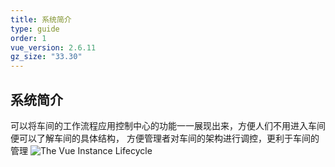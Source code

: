 ```yaml
---
title: 系统简介
type: guide
order: 1
vue_version: 2.6.11
gz_size: "33.30"
---
```


## 系统简介
可以将车间的工作流程应用控制中心的功能一一展现出来，方便人们不用进入车间便可以了解车间的具体结构， 方便管理者对车间的架构进行调控，更利于车间的管理
![The Vue Instance Lifecycle](/images/springBootVUE.png)

